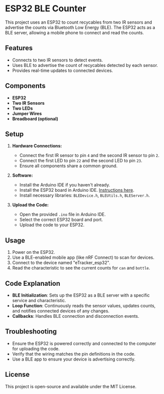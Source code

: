 # ESP32 BLE Counter

This project uses an ESP32 to count recycables from two IR sensors and advertise the counts via Bluetooth Low Energy (BLE). The ESP32 acts as a BLE server, allowing a mobile phone to connect and read the counts.

## Features

- Connects to two IR sensors to detect events.
- Uses BLE to advertise the count of recycables detected by each sensor.
- Provides real-time updates to connected devices.

## Components

- **ESP32**
- **Two IR Sensors**
- **Two LEDs**
- **Jumper Wires**
- **Breadboard (optional)**

## Setup

1. **Hardware Connections:**
   - Connect the first IR sensor to pin `4` and the second IR sensor to pin `2`.
   - Connect the first LED to pin `22` and the second LED to pin `23`.
   - Ensure all components share a common ground.

2. **Software:**
   - Install the Arduino IDE if you haven't already.
   - Install the ESP32 board in Arduino IDE. [Instructions here](https://github.com/espressif/arduino-esp32/blob/master/docs/arduino-ide/boards_manager.md).
   - Install necessary libraries: `BLEDevice.h`, `BLEUtils.h`, `BLEServer.h`.

3. **Upload the Code:**
   - Open the provided `.ino` file in Arduino IDE.
   - Select the correct ESP32 board and port.
   - Upload the code to your ESP32.

## Usage

1. Power on the ESP32.
2. Use a BLE-enabled mobile app (like nRF Connect) to scan for devices.
3. Connect to the device named "eTracker_esp32".
4. Read the characteristic to see the current counts for `can` and `bottle`.

## Code Explanation

- **BLE Initialization**: Sets up the ESP32 as a BLE server with a specific service and characteristic.
- **Loop Function**: Continuously reads the sensor values, updates counts, and notifies connected devices of any changes.
- **Callbacks**: Handles BLE connection and disconnection events.

## Troubleshooting

- Ensure the ESP32 is powered correctly and connected to the computer for uploading the code.
- Verify that the wiring matches the pin definitions in the code.
- Use a BLE app to ensure your device is advertising correctly.

## License

This project is open-source and available under the MIT License.
